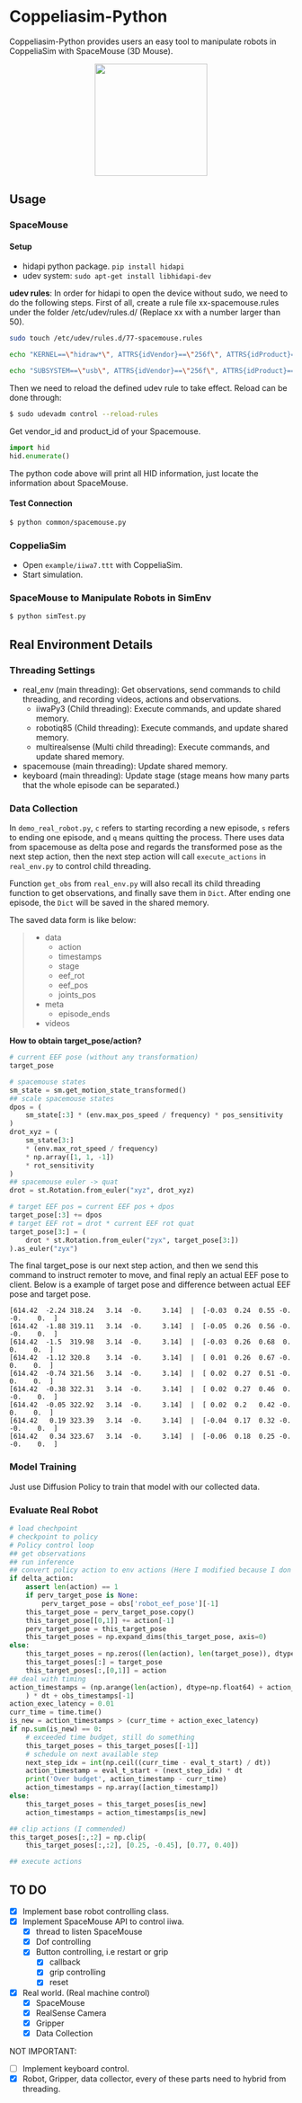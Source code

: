 # Coppeliasim-Python

Coppeliasim-Python provides users an easy tool to manipulate robots in CoppeliaSim with SpaceMouse (3D Mouse). 

<div align="center">
    <img src="assets/demo.gif" style="width: 200px;"  />
</div>


## Usage

### SpaceMouse

#### Setup

- hidapi python package. `pip install hidapi`
- udev system: `sudo apt-get install libhidapi-dev`

**udev rules**: In order for hidapi to open the device without sudo, we need to do the following steps. First of all, create a rule file xx-spacemouse.rules under the folder /etc/udev/rules.d/ (Replace xx with a number larger than 50).

```bash
sudo touch /etc/udev/rules.d/77-spacemouse.rules

echo "KERNEL==\"hidraw*\", ATTRS{idVendor}==\"256f\", ATTRS{idProduct}==\"c62e\", MODE=\"0666\", GROUP=\"plugdev\"" > /etc/udev/rules.d/77-spacemouse.rules

echo "SUBSYSTEM==\"usb\", ATTRS{idVendor}==\"256f\", ATTRS{idProduct}==\"c62e\", MODE=\"0666\", GROUP=\"plugdev\"" >> /etc/udev/rules.d/77-spacemouse.rules
```

Then we need to reload the defined udev rule to take effect. Reload can be done through:

```bash
$ sudo udevadm control --reload-rules
```
Get vendor_id and product_id of your Spacemouse.

```python
import hid
hid.enumerate()
```
The python code above will print all HID information, just locate the information about SpaceMouse.

#### Test Connection

```bash
$ python common/spacemouse.py
```
### CoppeliaSim

- Open `example/iiwa7.ttt` with CoppeliaSim.
- Start simulation.

### SpaceMouse to Manipulate Robots in SimEnv

```bash
$ python simTest.py
```

## Real Environment Details

### Threading Settings
- real_env (main threading): Get observations, send commands to child threading, and recording videos, actions and observations.
    - iiwaPy3 (Child threading): Execute commands, and update shared memory.
    - robotiq85 (Child threading): Execute commands, and update shared memory.
    - multirealsense (Multi child threading): Execute commands, and update shared memory.
- spacemouse (main threading): Update shared memory.
- keyboard (main threading): Update stage (stage means how many parts that the whole episode can be separated.)

### Data Collection
In `demo_real_robot.py`, `c` refers to starting recording a new episode, `s` refers to ending one episode, and `q` means quitting the process. There uses data from spacemouse as delta pose and regards the transformed pose as the next step action, then the next step action will call `execute_actions` in `real_env.py` to control child threading.

Function `get_obs` from `real_env.py` will also recall its child threading function to get observations, and finally save them in `Dict`. After ending one episode, the `Dict` will be saved in the shared memory.

The saved data form is like below:

>- data
>   - action
>   - timestamps
>   - stage
>   - eef_rot
>   - eef_pos
>   - joints_pos
>- meta
>   - episode_ends
>- videos

**How to obtain target_pose/action?**

```python
# current EEF pose (without any transformation)
target_pose

# spacemouse states
sm_state = sm.get_motion_state_transformed()
## scale spacemouse states
dpos = (
    sm_state[:3] * (env.max_pos_speed / frequency) * pos_sensitivity
)
drot_xyz = (
    sm_state[3:]
    * (env.max_rot_speed / frequency)
    * np.array([1, 1, -1])
    * rot_sensitivity
)
## spacemouse euler -> quat
drot = st.Rotation.from_euler("xyz", drot_xyz)

# target EEF pos = current EEF pos + dpos
target_pose[:3] += dpos
# target EEF rot = drot * current EEF rot quat
target_pose[3:] = (
    drot * st.Rotation.from_euler("zyx", target_pose[3:])
).as_euler("zyx")
```

The final target_pose is our next step action, and then we send this command to instruct remoter to move, and final reply an actual EEF pose to client. Below is a example of target pose and difference between actual EEF pose and target pose.

```text
[614.42  -2.24 318.24   3.14  -0.     3.14]  |  [-0.03  0.24  0.55 -0.   -0.    0.  ]
[614.42  -1.88 319.11   3.14  -0.     3.14]  |  [-0.05  0.26  0.56 -0.   -0.    0.  ]
[614.42  -1.5  319.98   3.14  -0.     3.14]  |  [-0.03  0.26  0.68  0.    0.    0.  ]
[614.42  -1.12 320.8    3.14  -0.     3.14]  |  [ 0.01  0.26  0.67 -0.    0.    0.  ]
[614.42  -0.74 321.56   3.14  -0.     3.14]  |  [ 0.02  0.27  0.51 -0.    0.    0.  ]
[614.42  -0.38 322.31   3.14  -0.     3.14]  |  [ 0.02  0.27  0.46  0.   -0.    0.  ]
[614.42  -0.05 322.92   3.14  -0.     3.14]  |  [ 0.02  0.2   0.42 -0.    0.    0.  ]
[614.42   0.19 323.39   3.14  -0.     3.14]  |  [-0.04  0.17  0.32 -0.   -0.    0.  ]
[614.42   0.34 323.67   3.14  -0.     3.14]  |  [-0.06  0.18  0.25 -0.   -0.    0.  ]
```

### Model Training

Just use Diffusion Policy to train that model with our collected data.

### Evaluate Real Robot
```python
# load chechpoint
# checkpoint to policy
# Policy control loop
## get observations
## run inference
## convert policy action to env actions (Here I modified because I don't know the original code is doing)
if delta_action:
    assert len(action) == 1
    if perv_target_pose is None:
        perv_target_pose = obs['robot_eef_pose'][-1]
    this_target_pose = perv_target_pose.copy()
    this_target_pose[[0,1]] += action[-1]
    perv_target_pose = this_target_pose
    this_target_poses = np.expand_dims(this_target_pose, axis=0)
else:
    this_target_poses = np.zeros((len(action), len(target_pose)), dtype=np.float64)
    this_target_poses[:] = target_pose
    this_target_poses[:,[0,1]] = action
## deal with timing
action_timestamps = (np.arange(len(action), dtype=np.float64) + action_offset
    ) * dt + obs_timestamps[-1]
action_exec_latency = 0.01
curr_time = time.time()
is_new = action_timestamps > (curr_time + action_exec_latency)
if np.sum(is_new) == 0:
    # exceeded time budget, still do something
    this_target_poses = this_target_poses[[-1]]
    # schedule on next available step
    next_step_idx = int(np.ceil((curr_time - eval_t_start) / dt))
    action_timestamp = eval_t_start + (next_step_idx) * dt
    print('Over budget', action_timestamp - curr_time)
    action_timestamps = np.array([action_timestamp])
else:
    this_target_poses = this_target_poses[is_new]
    action_timestamps = action_timestamps[is_new]

## clip actions (I commended)
this_target_poses[:,:2] = np.clip(
    this_target_poses[:,:2], [0.25, -0.45], [0.77, 0.40])

## execute actions
```


## TO DO
- [x] Implement base robot controlling class.
- [x] Implement SpaceMouse API to control iiwa.
    - [x] thread to listen SpaceMouse
    - [x] Dof controlling
    - [x] Button controlling, i.e restart or grip
        - [x] callback
        - [x] grip controlling
        - [x] reset
- [x] Real world. (Real machine control)
    - [x] SpaceMouse
    - [x] RealSense Camera
    - [x] Gripper
    - [x] Data Collection

NOT IMPORTANT:
- [ ] Implement keyboard control.
- [x] Robot, Gripper, data collector, every of these parts need to hybrid from threading.